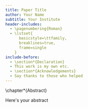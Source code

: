 ```yaml
---
title: Paper Title
author: Your Name
subtitle: Your Institute
header-includes:
  - \pagenumbering{Roman}
  - \lstset{
      basicstyle=\ttfamily,
      breaklines=true,
      frame=single
    }
include-before:
  - \section*{Declaration}
  - This work is my own etc.
  - \section*{Acknowledgements}
  - Say thanks to those who helped
---
```


\chapter*{Abstract}

Here's your abstract

